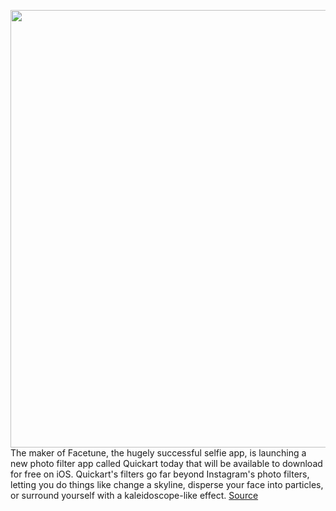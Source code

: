 <img src='https://cdn.vox-cdn.com/thumbor/60CyDTWB7wUZr8d57adkApKdp3E=/0x0:1920x1080/1200x800/filters:focal(807x387:1113x693)/cdn.vox-cdn.com/uploads/chorus_image/image/67030245/Screen_Shot_2020_07_07_at_12.18.08_PM.0.png' width='700px' /><br/>
The maker of Facetune, the hugely successful selfie app, is launching a new photo filter app called Quickart today that will be available to download for free on iOS. Quickart's filters go far beyond Instagram's photo filters, letting you do things like change a skyline, disperse your face into particles, or surround yourself with a kaleidoscope-like effect.
<a href='https://www.theverge.com/2020/7/8/21316375/quickart-lightricks-facetune-photo-filter-app'> Source <a/>